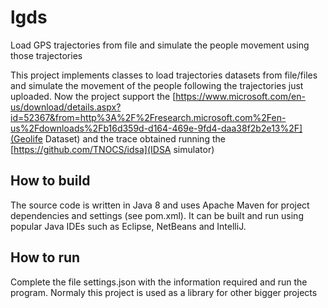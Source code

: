 # lgds
Load GPS trajectories from file and simulate the people movement using those trajectories

This project implements classes to load trajectories datasets from file/files and simulate the movement of the people following the trajectories just uploaded.
Now the project support the [https://www.microsoft.com/en-us/download/details.aspx?id=52367&from=http%3A%2F%2Fresearch.microsoft.com%2Fen-us%2Fdownloads%2Fb16d359d-d164-469e-9fd4-daa38f2b2e13%2F](Geolife Dataset) and the trace obtained running the [https://github.com/TNOCS/idsa](IDSA simulator)


## How to build

The source code is written in Java 8 and uses Apache Maven for project dependencies and settings (see pom.xml). It can be built and run using popular Java IDEs such as Eclipse, NetBeans and IntelliJ.


## How to run

Complete the file settings.json with the information required and run the program. Normaly this project is used as a library for other bigger projects
